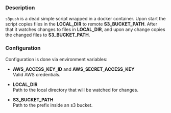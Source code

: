 ### Description

`s3push` is a dead simple script wrapped in a docker container. Upon start the script copies
files in the **LOCAL_DIR** to remote **S3_BUCKET_PATH**. After that it watches changes
to files in **LOCAL_DIR**, and upon any change copies the changed files to **S3_BUCKET_PATH**.

### Configuration

Configuration is done via environment variables:

* **AWS_ACCESS_KEY_ID** and **AWS_SECRET_ACCESS_KEY**  
Valid AWS credentials.

* **LOCAL_DIR**  
Path to the local directory that will be watched for
changes.

* **S3_BUCKET_PATH**  
Path to the prefix inside an s3 bucket.
